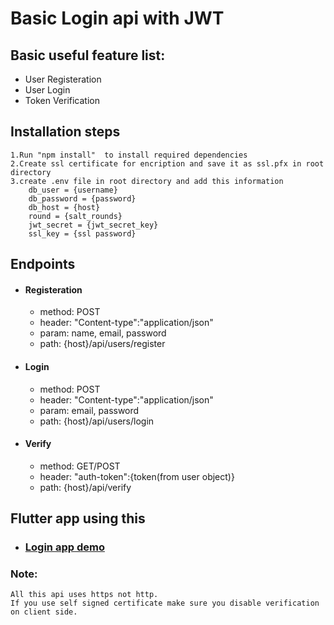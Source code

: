 # Basic Login api with JWT


## Basic useful feature list:

* User Registeration
* User Login 
* Token Verification


## Installation steps

	1.Run "npm install"  to install required dependencies
    2.Create ssl certificate for encription and save it as ssl.pfx in root directory
    3.create .env file in root directory and add this information
    	db_user = {username}
		db_password = {password}
		db_host = {host}
		round = {salt_rounds}
		jwt_secret = {jwt_secret_key}
		ssl_key = {ssl password}
     
    
    

## Endpoints 
- #### Registeration
	- method: POST
    - header: "Content-type":"application/json"
    - param: name, email, password
    - path: {host}/api/users/register

- #### Login
	- method: POST
    - header: "Content-type":"application/json"
    - param:  email, password
    - path: {host}/api/users/login
    
- #### Verify
	- method: GET/POST
    - header: "auth-token":{token(from user object)}
    - path: {host}/api/verify


## Flutter app using this
- ### [Login app demo](https://github.com/gokul-a-krishnan/Login-Demo.git)


### Note:
	All this api uses https not http.
    If you use self signed certificate make sure you disable verification on client side.